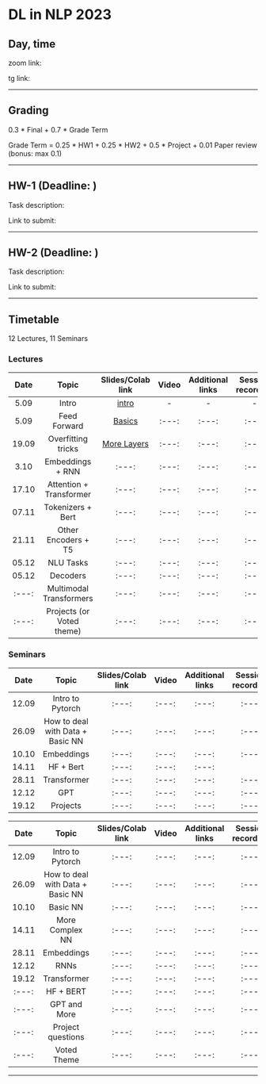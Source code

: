 # DL in NLP 2023

## Day, time

zoom link: 

tg link: 

__________________________________________

## Grading

0.3 * Final + 0.7 * Grade Term

Grade Term = 0.25 * HW1 + 0.25 * HW2 + 0.5 * Project + 0.01 Paper review (bonus: max 0.1)
__________________________________________

## HW-1 (Deadline: )

Task description: 

Link to submit: 

__________________________________________

## HW-2 (Deadline: )

Task description: 

Link to submit: 

__________________________________________

## Timetable

12 Lectures, 11 Seminars

### Lectures

| Date | Topic | Slides/Colab link | Video | Additional links | Session recording |
|:---:|:---:|:---:|:---:|:---:|:---:|
|5.09|Intro|[intro](https://docs.google.com/presentation/d/1cw340sXoNF450LcJGH7OXygBSckgmU1ZJwIjnxLlXVE/edit?usp=sharing)|-|-|-|
|5.09|Feed Forward|[Basics](https://docs.google.com/presentation/d/1ufEANGJMPChlbw0lfLCA1OaiClvFHM_p5zWozTibRxQ/edit?usp=sharing)|:---:|:---:|:---:|
|19.09|Overfitting tricks|[More Layers](https://docs.google.com/presentation/d/1ps0CXMx4yu2Q7vj5wwiCaHxcvMvME_y8wMG9iJqpyYs/edit?usp=sharing)|:---:|:---:|:---:|
|3.10|Embeddings + RNN|:---:|:---:|:---:|:---:|
|17.10|Attention + Transformer|:---:|:---:|:---:|:---:|
|07.11|Tokenizers + Bert|:---:|:---:|:---:|:---:|
|21.11|Other Encoders + T5|:---:|:---:|:---:|:---:|
|05.12|NLU Tasks|:---:|:---:|:---:|:---:|
|05.12|Decoders|:---:|:---:|:---:|:---:|
|:---:|Multimodal Transformers|:---:|:---:|:---:|:---:|
|:---:|Projects (or Voted theme)|:---:|:---:|:---:|:---:|


### Seminars

| Date | Topic | Slides/Colab link | Video | Additional links | Session recording |
|:---:|:---:|:---:|:---:|:---:|:---:|
|12.09|Intro to Pytorch|:---:|:---:|:---:|:---:|
|26.09|How to deal with Data + Basic NN|:---:|:---:|:---:|:---:|
|10.10|Embeddings|:---:|:---:|:---:|:---:|
|14.11|HF + Bert|:---:|:---:|:---:|
|28.11|Transformer|:---:|:---:|:---:|:---:|
|12.12|GPT|:---:|:---:|:---:|:---:|
|19.12|Projects|:---:|:---:|:---:|:---:||



| Date | Topic | Slides/Colab link | Video | Additional links | Session recording |
|:---:|:---:|:---:|:---:|:---:|:---:|
|12.09|Intro to Pytorch|:---:|:---:|:---:|:---:|
|26.09|How to deal with Data + Basic NN|:---:|:---:|:---:|:---:|
|10.10|Basic NN|:---:|:---:|:---:|:---:|
|14.11|More Complex NN|:---:|:---:|:---:|:---:|
|28.11|Embeddings|:---:|:---:|:---:|:---:|
|12.12|RNNs|:---:|:---:|:---:|:---:|
|19.12|Transformer|:---:|:---:|:---:|:---:|
|:---:|HF + BERT|:---:|:---:|:---:|:---:|
|:---:|GPT and More|:---:|:---:|:---:|:---:|
|:---:|Project questions|:---:|:---:|:---:|:---:|
|:---:|Voted Theme|:---:|:---:|:---:|:---:|



__________________________________________

